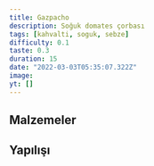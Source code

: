 ```yaml
---
title: Gazpacho
description: Soğuk domates çorbası
tags: [kahvalti, soguk, sebze]
difficulty: 0.1
taste: 0.3
duration: 15
date: "2022-03-03T05:35:07.322Z"
image:
yt: []
---
```


## Malzemeler

## Yapılışı
